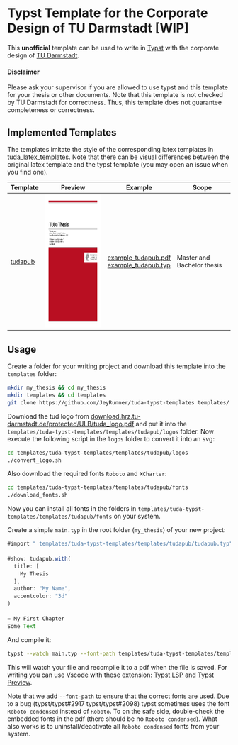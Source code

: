 # Typst Template for the Corporate Design of TU Darmstadt [WIP]
This **unofficial** template can be used to write in [Typst](https://github.com/typst/typst) with the corporate design of [TU Darmstadt](https://www.tu-darmstadt.de/).

#### Disclaimer
Please ask your supervisor if you are allowed to use typst and this template for your thesis or other documents.
Note that this template is not checked by TU Darmstadt for correctness.
Thus, this template does not guarantee completeness or correctness.



## Implemented Templates
The templates imitate the style of the corresponding latex templates in [tuda_latex_templates](https://github.com/tudace/tuda_latex_templates).
Note that there can be visual differences between the original latex template and the typst template (you may open an issue when you find one).

| Template  | Preview | Example | Scope |
----|----|--|--|
|[tudapub](templates/tudapub/tudapub.typ) | <img src="img/tudapub_prev.png" height="300px"> |  [example_tudapub.pdf](example_tudapub.pdf) <br/> [example_tudapub.typ](example_tudapub.typ)   |  Master and Bachelor thesis |


## Usage
Create a folder for your writing project and download this template into the `templates` folder:
```bash
mkdir my_thesis && cd my_thesis
mkdir templates && cd templates
git clone https://github.com/JeyRunner/tuda-typst-templates templates/
```
Download the tud logo from [download.hrz.tu-darmstadt.de/protected/ULB/tuda_logo.pdf](https://download.hrz.tu-darmstadt.de/protected/ULB/tuda_logo.pdf) and put it into the `templates/tuda-typst-templates/templates/tudapub/logos` folder.
Now execute the following script in the `logos` folder to convert it into an svg:
```bash
cd templates/tuda-typst-templates/templates/tudapub/logos
./convert_logo.sh
```

Also download the required fonts `Roboto` and `XCharter`:
```bash
cd templates/tuda-typst-templates/templates/tudapub/fonts
./download_fonts.sh
```
Now you can install all fonts in the folders in `templates/tuda-typst-templates/templates/tudapub/fonts` on your system.


Create a simple `main.typ` in the root folder (`my_thesis`) of your new project:
```js
#import " templates/tuda-typst-templates/templates/tudapub/tudapub.typ": tudapub

#show: tudapub.with(
  title: [
    My Thesis
  ],
  author: "My Name",
  accentcolor: "3d"
)

= My First Chapter
Some Text
```
And compile it:
```bash
typst --watch main.typ --font-path templates/tuda-typst-templates/templates/tudapub/fonts
```
This will watch your file and recompile it to a pdf when the file is saved. For writing you can use [Vscode](https://code.visualstudio.com/) with these extension: [Typst LSP](https://marketplace.visualstudio.com/items?itemName=nvarner.typst-lsp) and [Typst Preview](https://marketplace.visualstudio.com/items?itemName=mgt19937.typst-preview).

Note that we add `--font-path` to ensure that the correct fonts are used.
Due to a bug (typst/typst#2917 typst/typst#2098) typst sometimes uses the font `Roboto condensed` instead of `Roboto`.
To on the safe side, double-check the embedded fonts in the pdf (there should be no `Roboto condensed`).
What also works is to uninstall/deactivate all `Roboto condensed` fonts from your system.